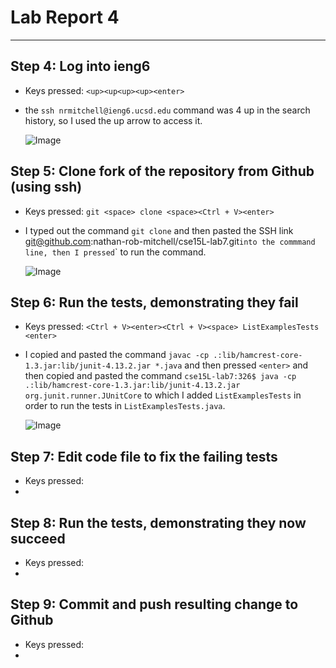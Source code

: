 # Lab Report 4
---
## Step 4: Log into ieng6
  - Keys pressed: `<up><up<up><up><enter>`
  - the `ssh nrmitchell@ieng6.ucsd.edu` command was 4 up in the search history, so I used the up arrow to access it.

    ![Image](.png)

## Step 5: Clone fork of the repository from Github (using ssh)
  - Keys pressed: `git <space> clone <space><Ctrl + V><enter>`
  - I typed out the command `git clone` and then pasted the SSH link git@github.com:nathan-rob-mitchell/cse15L-lab7.git`
    into the commmand line, then I pressed `<enter>` to run the command.

    ![Image](.png)

## Step 6: Run the tests, demonstrating they fail
  - Keys pressed: `<Ctrl + V><enter><Ctrl + V><space> ListExamplesTests <enter>`
  - I copied and pasted the command `javac -cp .:lib/hamcrest-core-1.3.jar:lib/junit-4.13.2.jar *.java` and then pressed `<enter>`
    and then copied and pasted the command `cse15L-lab7:326$ java -cp .:lib/hamcrest-core-1.3.jar:lib/junit-4.13.2.jar org.junit.runner.JUnitCore`
    to which I added `ListExamplesTests` in order to run the tests in `ListExamplesTests.java`.

    ![Image](.png)

## Step 7: Edit code file to fix the failing tests
  - Keys pressed:
  - 

## Step 8: Run the tests, demonstrating they now succeed
  - Keys pressed:
  - 

## Step 9: Commit and push resulting change to Github
  - Keys pressed:
  - 

